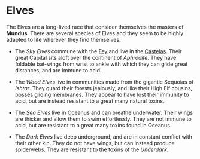 # Elves

The Elves are a long-lived race that consider themselves the masters of **Mundus**. There are several species of Elves and they seem to be highly adapted to life wherever they find themselves.

- The *Sky Elves* commune with the [Fey](fey.md) and live in the [Castelas](castelas.md). Their great Capital sits aloft over the continent of *Aphrodite*.
They have foldable bat-wings from wrist to ankle with which they can glide great distances, and are immune to acid.

- The *Wood Elves* live in communities made from the gigantic Sequoias of *Ishtar*. They guard their forests jealously, and like their High Elf cousins, posses gliding membranes. They appear to have lost their immunity to acid,
but are instead resistant to a great many natural toxins.

- The *Sea Elves* live in [Oceanus](ocean.md) and can breathe underwater. Their wings are thicker and allow them to swim effortlessly. They are not immune to acid, but are resistant to a great many toxins found in Oceanus.

- The *Dark Elves* live deep underground, and are in constant conflict with their other kin. They do not have wings, but can instead produce spiderwebs. They are resistant to the toxins of the *Underdark*.
